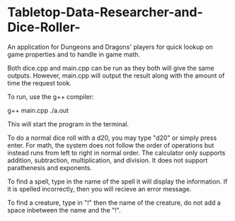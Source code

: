 # Tabletop-Data-Researcher-and-Dice-Roller-
An application for Dungeons and Dragons' players for quick lookup on game properties and to handle in game math.

Both dice.cpp and main.cpp can be run as they both will give the same outputs. However, main.cpp will output the result along with the amount of time the request took.

To run, use the g++ compiler:

g++ main.cpp
./a.out

This will start the program in the terminal. 

To do a normal dice roll with a d20, you may type "d20" or simply press enter.
For math, the system does not follow the order of operations but instead runs from left to right in normal order. The calculator only supports addition, subtraction, multiplication, and division. It does not support parathenesis and exponents.

To find a spell, type in the name of the spell it will display the information. If it is spelled incorrectly, then you will recieve an error message.

To find a creature, type in "!" then the name of the creature, do not add a space inbetween the name and the "!".
